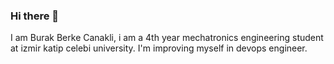 ### Hi there 👋

I am Burak Berke Canakli, i am a 4th year mechatronics engineering student at izmir katip celebi university.
I'm improving myself in devops engineer.

